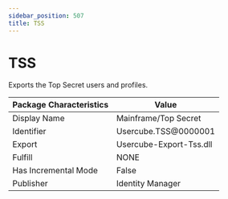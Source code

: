 ```yaml
---
sidebar_position: 507
title: TSS
---
```


# TSS

Exports the Top Secret users and profiles.

| Package Characteristics | Value |
| --- | --- |
| Display Name | Mainframe/Top Secret |
| Identifier | Usercube.TSS@0000001 |
| Export | Usercube-Export-Tss.dll |
| Fulfill | NONE |
| Has Incremental Mode | False |
| Publisher | Identity Manager |